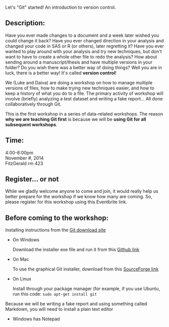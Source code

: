 
Let's "Git" started! An introduction to version control.

## Description: ##

Have you ever made changes to a document and a week later wished you could change it back? Have you ever changed direction in your analysis and changed your code in SAS or R (or others), later regretting it?  Have you ever wanted to play around with your analysis and try new techniques, but don't want to have to create a whole other file to redo the analysis? How about sending around a manuscript/thesis and have multiple versions in your folder? Do you wish there was a better way of doing things? Well you are in luck, there is a better way! It's called **version control**!

We (Luke and Daiva) are doing a workshop on how to manage multiple versions of files, how to make trying new techniques easier, and how to keep a history of what you do to a file. The primary activity of workshop will involve (briefly) analyzing a test dataset and writing a fake report... All done collaboratively through Git.

This is the first workshop in a series of data-related workshops.  The reason **why we are teaching Git first** is because we will be **using Git for all subsequent workshops**.

## Time: ##

4:00-6:00pm  
November #, 2014  
FitzGerald rm 423

## Register... or not ##

While we gladly welcome anyone to come and join, it would really help
us better prepare for the workshop if we know how many are coming. So,
please register for this workshop using this Eventbrite link.

## Before coming to the workshop: ##

Installing instructions from the [Git download site](http://git-scm.com/book/en/Getting-Started-Installing-Git)

* On Windows

    Download the installer exe file and run it from this [Github link](http://msysgit.github.io)

* On Mac

    To use the graphical Git installer, download from this [SourceForge link](//sourceforge.net/projects/git-osx-installer/)

* On Linux

    Install through your package manager (for example, if you use Ubuntu, run this code: ``sudo apt-get install git``

Because we will be writing a fake report and using something called
Markdown, you will need to install a plain text editor 

* Windows has Notepad
